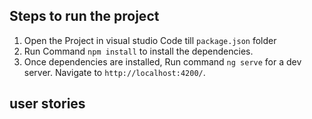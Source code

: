 ## Steps to run the project

1) Open the Project in visual studio Code till `package.json` folder
2) Run Command `npm install` to install the dependencies.
3) Once dependencies are installed, Run command `ng serve` for a dev server. Navigate to `http://localhost:4200/`.

## user stories 